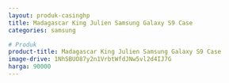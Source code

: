 ```yaml
---
layout: produk-casinghp
title: Madagascar King Julien Samsung Galaxy S9 Case
categories: samsung

# Produk
product-title: Madagascar King Julien Samsung Galaxy S9 Case
image-drive: 1NhSBUO87y2n1VrbtWfdJNw5vl2d4IJ7G
harga: 90000
---
```


